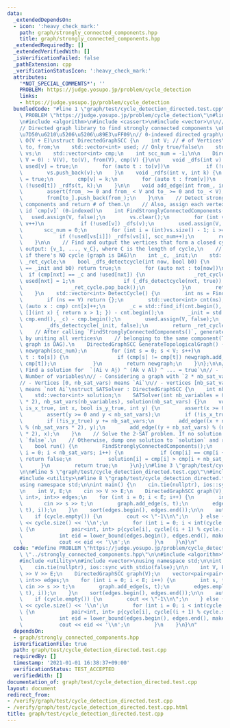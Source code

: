 ```yaml
---
data:
  _extendedDependsOn:
  - icon: ':heavy_check_mark:'
    path: graph/strongly_connected_components.hpp
    title: graph/strongly_connected_components.hpp
  _extendedRequiredBy: []
  _extendedVerifiedWith: []
  _isVerificationFailed: false
  _pathExtension: cpp
  _verificationStatusIcon: ':heavy_check_mark:'
  attributes:
    '*NOT_SPECIAL_COMMENTS*': ''
    PROBLEM: https://judge.yosupo.jp/problem/cycle_detection
    links:
    - https://judge.yosupo.jp/problem/cycle_detection
  bundledCode: "#line 1 \"graph/test/cycle_detection_directed.test.cpp\"\n#define\
    \ PROBLEM \"https://judge.yosupo.jp/problem/cycle_detection\"\n#line 2 \"graph/strongly_connected_components.hpp\"\
    \n#include <algorithm>\n#include <cassert>\n#include <vector>\n\n// CUT begin\n\
    // Directed graph library to find strongly connected components \uFF08\u5F37\u9023\
    \u7D50\u6210\u5206\u5206\u89E3\uFF09\n// 0-indexed directed graph\n// Complexity:\
    \ O(V + E)\nstruct DirectedGraphSCC {\n    int V; // # of Vertices\n    std::vector<std::vector<int>>\
    \ to, from;\n    std::vector<int> used; // Only true/false\n    std::vector<int>\
    \ vs;\n    std::vector<int> cmp;\n    int scc_num = -1;\n\n    DirectedGraphSCC(int\
    \ V = 0) : V(V), to(V), from(V), cmp(V) {}\n\n    void _dfs(int v) {\n       \
    \ used[v] = true;\n        for (auto t : to[v])\n            if (!used[t]) _dfs(t);\n\
    \        vs.push_back(v);\n    }\n    void _rdfs(int v, int k) {\n        used[v]\
    \ = true;\n        cmp[v] = k;\n        for (auto t : from[v])\n            if\
    \ (!used[t]) _rdfs(t, k);\n    }\n\n    void add_edge(int from_, int to_) {\n\
    \        assert(from_ >= 0 and from_ < V and to_ >= 0 and to_ < V);\n        to[from_].push_back(to_);\n\
    \        from[to_].push_back(from_);\n    }\n\n    // Detect strongly connected\
    \ components and return # of them.\n    // Also, assign each vertex `v` the scc\
    \ id `cmp[v]` (0-indexed)\n    int FindStronglyConnectedComponents() {\n     \
    \   used.assign(V, false);\n        vs.clear();\n        for (int v = 0; v < V;\
    \ v++)\n            if (!used[v]) _dfs(v);\n        used.assign(V, false);\n \
    \       scc_num = 0;\n        for (int i = (int)vs.size() - 1; i >= 0; i--)\n\
    \            if (!used[vs[i]]) _rdfs(vs[i], scc_num++);\n        return scc_num;\n\
    \    }\n\n    // Find and output the vertices that form a closed cycle.\n    //\
    \ output: {v_1, ..., v_C}, where C is the length of cycle,\n    //         {}\
    \ if there's NO cycle (graph is DAG)\n    int _c, _init;\n    std::vector<int>\
    \ _ret_cycle;\n    bool _dfs_detectcycle(int now, bool b0) {\n        if (now\
    \ == _init and b0) return true;\n        for (auto nxt : to[now])\n          \
    \  if (cmp[nxt] == _c and !used[nxt]) {\n                _ret_cycle.emplace_back(nxt),\
    \ used[nxt] = 1;\n                if (_dfs_detectcycle(nxt, true)) return true;\n\
    \                _ret_cycle.pop_back();\n            }\n        return false;\n\
    \    }\n    std::vector<int> DetectCycle() {\n        int ns = FindStronglyConnectedComponents();\n\
    \        if (ns == V) return {};\n        std::vector<int> cnt(ns);\n        for\
    \ (auto x : cmp) cnt[x]++;\n        _c = std::find_if(cnt.begin(), cnt.end(),\
    \ [](int x) { return x > 1; }) - cnt.begin();\n        _init = std::find(cmp.begin(),\
    \ cmp.end(), _c) - cmp.begin();\n        used.assign(V, false);\n        _ret_cycle.clear();\n\
    \        _dfs_detectcycle(_init, false);\n        return _ret_cycle;\n    }\n\n\
    \    // After calling `FindStronglyConnectedComponents()`, generate a new graph\
    \ by uniting all vertices\n    // belonging to the same component(The resultant\
    \ graph is DAG).\n    DirectedGraphSCC GenerateTopologicalGraph() {\n        DirectedGraphSCC\
    \ newgraph(scc_num);\n        for (int s = 0; s < V; s++)\n            for (auto\
    \ t : to[s]) {\n                if (cmp[s] != cmp[t]) newgraph.add_edge(cmp[s],\
    \ cmp[t]);\n            }\n        return newgraph;\n    }\n};\n\n// 2-SAT solver:\
    \ Find a solution for  `(Ai v Aj) ^ (Ak v Al) ^ ... = true`\n// - `nb_sat_vars`:\
    \ Number of variables\n// - Considering a graph with `2 * nb_sat_vars` vertices\n\
    // - Vertices [0, nb_sat_vars) means `Ai`\n// - vertices [nb_sat_vars, 2 * nb_sat_vars)\
    \ means `not Ai`\nstruct SATSolver : DirectedGraphSCC {\n    int nb_sat_vars;\n\
    \    std::vector<int> solution;\n    SATSolver(int nb_variables = 0) : DirectedGraphSCC(nb_variables\
    \ * 2), nb_sat_vars(nb_variables), solution(nb_sat_vars) {}\n    void add_x_or_y_constraint(bool\
    \ is_x_true, int x, bool is_y_true, int y) {\n        assert(x >= 0 and x < nb_sat_vars);\n\
    \        assert(y >= 0 and y < nb_sat_vars);\n        if (!is_x_true) x += nb_sat_vars;\n\
    \        if (!is_y_true) y += nb_sat_vars;\n        add_edge((x + nb_sat_vars)\
    \ % (nb_sat_vars * 2), y);\n        add_edge((y + nb_sat_vars) % (nb_sat_vars\
    \ * 2), x);\n    }\n    // Solve the 2-SAT problem. If no solution exists, return\
    \ `false`.\n    // Otherwise, dump one solution to `solution` and return `true`.\n\
    \    bool run() {\n        FindStronglyConnectedComponents();\n        for (int\
    \ i = 0; i < nb_sat_vars; i++) {\n            if (cmp[i] == cmp[i + nb_sat_vars])\
    \ return false;\n            solution[i] = cmp[i] > cmp[i + nb_sat_vars];\n  \
    \      }\n        return true;\n    }\n};\n#line 3 \"graph/test/cycle_detection_directed.test.cpp\"\
    \n\n#line 5 \"graph/test/cycle_detection_directed.test.cpp\"\n#include <iostream>\n\
    #include <utility>\n#line 8 \"graph/test/cycle_detection_directed.test.cpp\"\n\
    using namespace std;\n\nint main() {\n    cin.tie(nullptr), ios::sync_with_stdio(false);\n\
    \n    int V, E;\n    cin >> V >> E;\n    DirectedGraphSCC graph(V);\n    vector<pair<pair<int,\
    \ int>, int>> edges;\n    for (int i = 0; i < E; i++) {\n        int s, t;\n \
    \       cin >> s >> t;\n        graph.add_edge(s, t);\n        edges.emplace_back(make_pair(make_pair(s,\
    \ t), i));\n    }\n    sort(edges.begin(), edges.end());\n\n    auto cycle = graph.DetectCycle();\n\
    \    if (cycle.empty()) {\n        cout << \"-1\\n\";\n    } else {\n        cout\
    \ << cycle.size() << '\\n';\n        for (int i = 0; i < int(cycle.size()); i++)\
    \ {\n            pair<int, int> p{cycle[i], cycle[(i + 1) % cycle.size()]};\n\
    \            int eid = lower_bound(edges.begin(), edges.end(), make_pair(p, 0))->second;\n\
    \            cout << eid << '\\n';\n        }\n    }\n}\n"
  code: "#define PROBLEM \"https://judge.yosupo.jp/problem/cycle_detection\"\n#include\
    \ \"../strongly_connected_components.hpp\"\n\n#include <algorithm>\n#include <iostream>\n\
    #include <utility>\n#include <vector>\nusing namespace std;\n\nint main() {\n\
    \    cin.tie(nullptr), ios::sync_with_stdio(false);\n\n    int V, E;\n    cin\
    \ >> V >> E;\n    DirectedGraphSCC graph(V);\n    vector<pair<pair<int, int>,\
    \ int>> edges;\n    for (int i = 0; i < E; i++) {\n        int s, t;\n       \
    \ cin >> s >> t;\n        graph.add_edge(s, t);\n        edges.emplace_back(make_pair(make_pair(s,\
    \ t), i));\n    }\n    sort(edges.begin(), edges.end());\n\n    auto cycle = graph.DetectCycle();\n\
    \    if (cycle.empty()) {\n        cout << \"-1\\n\";\n    } else {\n        cout\
    \ << cycle.size() << '\\n';\n        for (int i = 0; i < int(cycle.size()); i++)\
    \ {\n            pair<int, int> p{cycle[i], cycle[(i + 1) % cycle.size()]};\n\
    \            int eid = lower_bound(edges.begin(), edges.end(), make_pair(p, 0))->second;\n\
    \            cout << eid << '\\n';\n        }\n    }\n}\n"
  dependsOn:
  - graph/strongly_connected_components.hpp
  isVerificationFile: true
  path: graph/test/cycle_detection_directed.test.cpp
  requiredBy: []
  timestamp: '2021-01-01 16:38:37+09:00'
  verificationStatus: TEST_ACCEPTED
  verifiedWith: []
documentation_of: graph/test/cycle_detection_directed.test.cpp
layout: document
redirect_from:
- /verify/graph/test/cycle_detection_directed.test.cpp
- /verify/graph/test/cycle_detection_directed.test.cpp.html
title: graph/test/cycle_detection_directed.test.cpp
---
```

